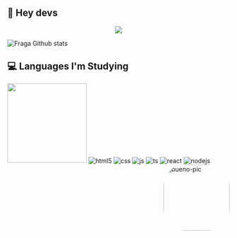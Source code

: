 ## 👋 Hey devs
<p align="center"> <img src="https://discord.c99.nl/widget/theme-5/465859183250767882.png" /> </p>

![Fraga Github stats](https://github-readme-stats.vercel.app/api?username=buenindvl&show_icons=true&theme=tokyonight)

## 💻 Languages I'm Studying 
<div style="display: inline_block">
<img height="180em" src="https://github-readme-stats.vercel.app/api/top-langs/?username=rafaballerini&layout=compact&langs_count=7&theme=tokyonight"/>
  <img align="center" alt="html5" src="https://img.shields.io/badge/HTML5-E34F26?style=for-the-badge&logo=html5&logoColor=white" />
  <img align="center" alt="css" src="https://img.shields.io/badge/CSS3-1572B6?style=for-the-badge&logo=css3&logoColor=white" />
  <img align="center" alt="js" src="https://img.shields.io/badge/JavaScript-F7DF1E?style=for-the-badge&logo=javascript&logoColor=black" />
  <img align="center" alt="ts" src="https://img.shields.io/badge/TypeScript-007ACC?style=for-the-badge&logo=typescript&logoColor=white" />
  <img align="center" alt="react" src="https://img.shields.io/badge/React-20232A?style=for-the-badge&logo=react&logoColor=61DAFB" />
  <img align="center" alt="nodejs" src="https://img.shields.io/badge/Node.js-43853D?style=for-the-badge&logo=node.js&logoColor=white" />
<img align="right" alt="bueno-pic" height="150" style="border-radius:50px;" src="https://media.discordapp.net/attachments/909590156560957444/909804855915348018/338224_ycPtjK7k.png"=676">
</div><br/>


